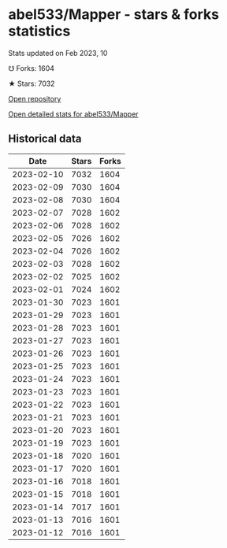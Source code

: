 # abel533/Mapper - stars & forks statistics

Stats updated on Feb 2023, 10

☋ Forks: 1604

★ Stars: 7032

[Open repository](https://github.com/abel533/Mapper)

[Open detailed stats for abel533/Mapper](https://reviewgithub.com/rep/abel533/Mapper)

## Historical data
| Date | Stars | Forks |
|------|-------|-------|
| 2023-02-10 | 7032 | 1604 | 
| 2023-02-09 | 7030 | 1604 | 
| 2023-02-08 | 7030 | 1604 | 
| 2023-02-07 | 7028 | 1602 | 
| 2023-02-06 | 7028 | 1602 | 
| 2023-02-05 | 7026 | 1602 | 
| 2023-02-04 | 7026 | 1602 | 
| 2023-02-03 | 7028 | 1602 | 
| 2023-02-02 | 7025 | 1602 | 
| 2023-02-01 | 7024 | 1602 | 
| 2023-01-30 | 7023 | 1601 | 
| 2023-01-29 | 7023 | 1601 | 
| 2023-01-28 | 7023 | 1601 | 
| 2023-01-27 | 7023 | 1601 | 
| 2023-01-26 | 7023 | 1601 | 
| 2023-01-25 | 7023 | 1601 | 
| 2023-01-24 | 7023 | 1601 | 
| 2023-01-23 | 7023 | 1601 | 
| 2023-01-22 | 7023 | 1601 | 
| 2023-01-21 | 7023 | 1601 | 
| 2023-01-20 | 7023 | 1601 | 
| 2023-01-19 | 7023 | 1601 | 
| 2023-01-18 | 7020 | 1601 | 
| 2023-01-17 | 7020 | 1601 | 
| 2023-01-16 | 7018 | 1601 | 
| 2023-01-15 | 7018 | 1601 | 
| 2023-01-14 | 7017 | 1601 | 
| 2023-01-13 | 7016 | 1601 | 
| 2023-01-12 | 7016 | 1601 | 

